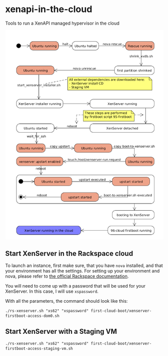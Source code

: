xenapi-in-the-cloud
===================

Tools to run a XenAPI managed hypervisor in the cloud

![state diagram](doc/state_diagram.png)

## Start XenServer in the Rackspace cloud

To launch an instance, first make sure, that you have `nova` installed, and
that your environment has all the settings. For setting up your environment
and nova, please refer to [the official Rackspace documentation](http://docs.rackspace.com/servers/api/v2/cs-gettingstarted/content/section_gs_install_nova.html).

You will need to come up with a password that will be used for your XenServer.
In this case, I will use `xspassword`.

With all the parameters, the command should look like this:

    ./rs-xenserver.sh "xs62" "xspassword" first-cloud-boot/xenserver-firstboot-access-dom0.sh

## Start XenServer with a Staging VM

    ./rs-xenserver.sh "xs62" "xspassword" first-cloud-boot/xenserver-firstboot-access-staging-vm.sh
